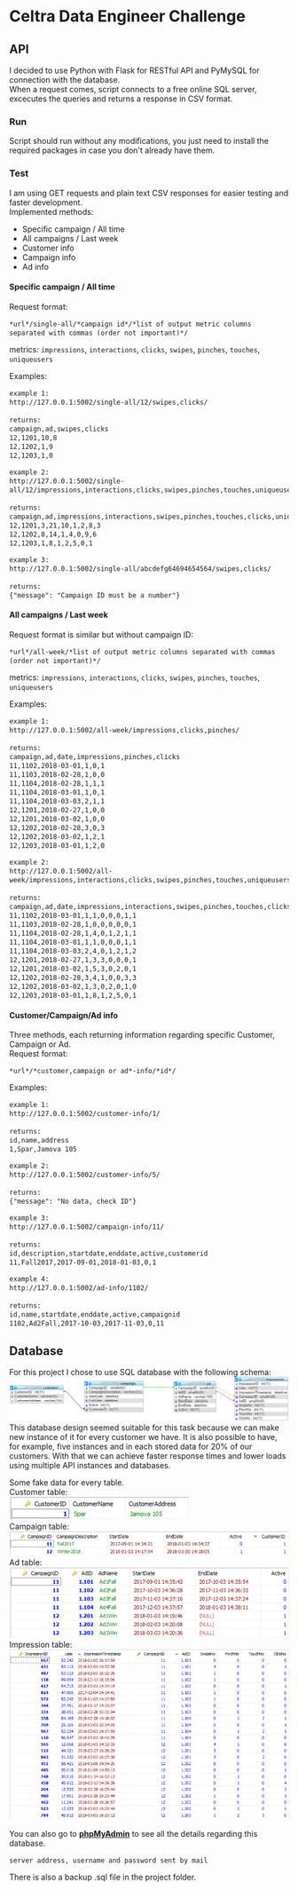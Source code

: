 # Celtra Data Engineer Challenge
## API
I decided to use Python with Flask for RESTful API and PyMySQL for connection with the database.  
When a request comes, script connects to a free online SQL server, excecutes the queries and returns a response in CSV format.

### Run
Script should run without any modifications, you just need to install the required packages in case you don't already have them.  

### Test
I am using GET requests and plain text CSV responses for easier testing and faster development.  
Implemented methods:
* Specific campaign / All time
* All campaigns / Last week
* Customer info
* Campaign info
* Ad info

#### Specific campaign / All time
Request format:  
```
*url*/single-all/*campaign id*/*list of output metric columns separated with commas (order not important)*/
```
metrics: `impressions`, `interactions`, `clicks`, `swipes`, `pinches`, `touches`, `uniqueusers`

Examples:
```
example 1:
http://127.0.0.1:5002/single-all/12/swipes,clicks/

returns:
campaign,ad,swipes,clicks
12,1201,10,8
12,1202,1,9
12,1203,1,0
```
```
example 2:
http://127.0.0.1:5002/single-all/12/impressions,interactions,clicks,swipes,pinches,touches,uniqueusers/

returns:
campaign,ad,impressions,interactions,swipes,pinches,touches,clicks,uniqueusers
12,1201,3,21,10,1,2,8,3
12,1202,8,14,1,4,0,9,6
12,1203,1,8,1,2,5,0,1
```
```
example 3:
http://127.0.0.1:5002/single-all/abcdefg64694654564/swipes,clicks/

returns:
{"message": "Campaign ID must be a number"}
```

#### All campaigns / Last week
Request format is similar but without campaign ID:
```
*url*/all-week/*list of output metric columns separated with commas (order not important)*/
```
metrics: `impressions`, `interactions`, `clicks`, `swipes`, `pinches`, `touches`, `uniqueusers`

Examples:
```
example 1:
http://127.0.0.1:5002/all-week/impressions,clicks,pinches/

returns:
campaign,ad,date,impressions,pinches,clicks
11,1102,2018-03-01,1,0,1
11,1103,2018-02-28,1,0,0
11,1104,2018-02-28,1,1,1
11,1104,2018-03-01,1,0,1
11,1104,2018-03-03,2,1,1
12,1201,2018-02-27,1,0,0
12,1201,2018-03-02,1,0,0
12,1202,2018-02-28,3,0,3
12,1202,2018-03-02,1,2,1
12,1203,2018-03-01,1,2,0
```
```
example 2:
http://127.0.0.1:5002/all-week/impressions,interactions,clicks,swipes,pinches,touches,uniqueusers/

returns:
campaign,ad,date,impressions,interactions,swipes,pinches,touches,clicks,uniqueusers
11,1102,2018-03-01,1,1,0,0,0,1,1
11,1103,2018-02-28,1,0,0,0,0,0,1
11,1104,2018-02-28,1,4,0,1,2,1,1
11,1104,2018-03-01,1,1,0,0,0,1,1
11,1104,2018-03-03,2,4,0,1,2,1,2
12,1201,2018-02-27,1,3,3,0,0,0,1
12,1201,2018-03-02,1,5,3,0,2,0,1
12,1202,2018-02-28,3,4,1,0,0,3,3
12,1202,2018-03-02,1,3,0,2,0,1,0
12,1203,2018-03-01,1,8,1,2,5,0,1
```

#### Customer/Campaign/Ad info
Three methods, each returning information regarding specific Customer, Campaign or Ad.  
Request format:  
```
*url*/*customer,campaign or ad*-info/*id*/
```

Examples:
```
example 1:
http://127.0.0.1:5002/customer-info/1/

returns:
id,name,address
1,Spar,Jamova 105
```
```
example 2:
http://127.0.0.1:5002/customer-info/5/

returns:
{"message": "No data, check ID"}
```
```
example 3:
http://127.0.0.1:5002/campaign-info/11/

returns:
id,description,startdate,enddate,active,customerid
11,Fall2017,2017-09-01,2018-01-03,0,1
```
```
example 4:
http://127.0.0.1:5002/ad-info/1102/

returns:
id,name,startdate,enddate,active,campaignid
1102,Ad2Fall,2017-10-03,2017-11-03,0,11
```

## Database
For this project I chose to use SQL database with the following schema:  
![Schema](/pic/schema.PNG)  
This database design seemed suitable for this task because we can make new instance of it for every customer we have. It is also possible to have, for example, five instances and in each stored data for 20% of our customers. With that we can achieve faster response times and lower loads using multiple API instances and databases.  

Some fake data for every table.  
Customer table:  
![Customer](/pic/customer.PNG)  
Campaign table:  
![Campaign](/pic/campaign.PNG)  
Ad table:  
![Ad](/pic/ad.PNG)  
Impression table:  
![Impression](/pic/impression.PNG)  
  
You can also go to **[phpMyAdmin](http://www.phpmyadmin.co/index.php)** to see all the details regarding this database.  
```
server address, username and password sent by mail
```  
There is also a backup .sql file in the project folder. 
